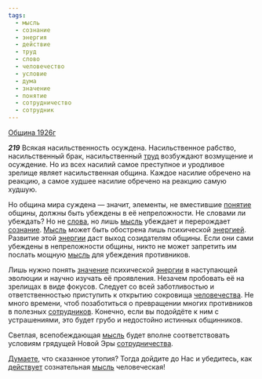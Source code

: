 ```yaml
---
tags:
  - мысль
  - сознание
  - энергия
  - действие
  - труд
  - слово
  - человечество
  - условие
  - дума
  - значение
  - понятие
  - сотрудничество
  - сотрудник
---
```


[Община 1926г](/agni/1926)

___219___
Всякая насильственность осуждена. Насильственное рабство, насильственный брак, насильственный [труд](/tag/#труд) возбуждают возмущение и осуждение. Но из всех насилий самое преступное и уродливое зрелище являет насильственная община. Каждое насилие обречено на реакцию, а самое худшее насилие обречено на реакцию самую худшую.   

Но община мира суждена — значит, элементы, не вместившие [понятие](/tag/#понятие) общины, должны быть убеждены в её непреложности. Не словами ли убеждать? Но не [слова](/tag/#слово), но лишь [мысль](/tag/#мысль) убеждает и перерождает [сознание](/tag/#сознание). [Мысль](/tag/#мысль) может быть обострена лишь психической [энергией](/tag/#энергия). Развитие этой [энергии](/tag/#энергия) даст выход созидателям общины. Если они сами убеждены в непреложности общины, никто не может запретить им послать мощную [мысль](/tag/#мысль) для убеждения противников.   

Лишь нужно понять [значение](/tag/#значение) психической [энергии](/tag/#энергия) в наступающей эволюции и научно изучать её проявления. Незачем пробовать её на зрелищах в виде фокусов. Следует со всей заботливостью и ответственностью приступить к открытию сокровища [человечества](/tag/#человечество). Не много времени, чтоб позаботиться о превращении многих противников в полезных [сотрудников](/tag/#сотрудник). Конечно, если вы подойдёте к ним с устрашениями, это будет грубо и недостойно истинных общинников.   

Светлая, всепобеждающая [мысль](/tag/#мысль) будет вполне соответствовать условиям грядущей Новой Эры [сотрудничества](/tag/#сотрудничество).   

[Думаете](/tag/#дума), что сказанное утопия? Тогда дойдите до Нас и убедитесь, как [действует](/tag/#действие) сознательная [мысль](/tag/#мысль) человеческая!   

